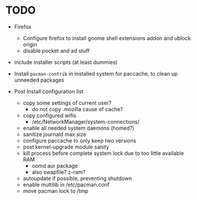 # TODO
* Firefox
    * Configure firefox to install gnome shell extensions addon and ublock origin
    * disable pocket and ad stuff

* include installer scripts (at least dummies)

* Install `pacman-contrib` in installed system for paccache, to clean up unneeded packages 


* Post Install configuration list
    * copy some settings of current user?
        * do not copy .mozilla cause of cache?
    * copy configured wifis
        * /etc/NetworkManager/system-connections/
    * enable all needed system daemons (homed?)
    * sanitize journald max size
    * configure paccache to only keep two versions
    * post kernel-upgrade module sanity
    * kill process before complete system lock due to too little available RAM
       * oomd aur package
      * also swapfile? z-ram?
    * autoupdate if possible, preventing shutdown
    * enable multilib in /etc/pacman.conf
    * move pacman lock to /tmp